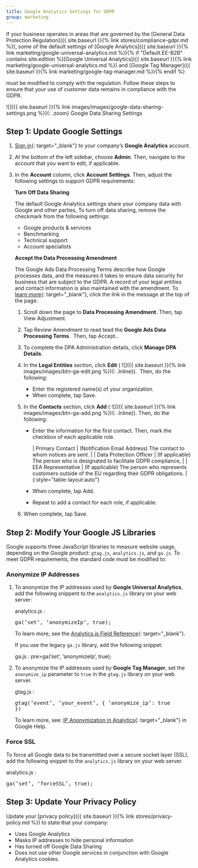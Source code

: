 ```yaml
---
title: Google Analytics Settings for GDPR
group: marketing
---
```


If your business operates in areas that are governed by the [General Data Protection Regulation]({{ site.baseurl }}{% link stores/compliance-gdpr.md %}), some of the default settings of <!--{% if "Default.CE Only" contains site.edition %}-->[Google Analytics]({{ site.baseurl }}{% link marketing/google-universal-analytics.md %})<!--{% endif %}-->{% if "Default.EE-B2B" contains site.edition %}[Google Universal Analytics]({{ site.baseurl }}{% link marketing/google-universal-analytics.md %}) and [Google Tag Manager]({{ site.baseurl }}{% link marketing/google-tag-manager.md %}){% endif %}

 must be modified to comply with the regulation. Follow these steps to ensure that your use of customer data remains in compliance with the GDPR.

![]({{ site.baseurl }}{% link images/images/google-data-sharing-settings.png %}){: .zoom}
Google Data Sharing Settings

## Step 1: Update Google Settings

1. [Sign in][1]{: target="_blank"} to your company’s **Google Analytics** account.

1. At the bottom of the left sidebar, choose **Admin**. Then, navigate to the account that you want to edit, if applicable.

1. In the **Account** column, click **Account Settings**. Then, adjust the following settings to support GDPR requirements:

    **Turn Off Data Sharing**

    The default Google Analytics settings share your company data with Google and other parties, To turn off data sharing, remove the checkmark from the following settings:

    * Google products &amp; services
    * Benchmarking
    * Technical support
    * Account specialists

    **Accept the Data Processing Amendment**

    The Google Ads Data Processing Terms describe how Google processes data, and the measures it takes to ensure data security for business that are subject to the GDPR. A record of your legal entities and contact information is also maintained with the amendment. To [learn more][2]{: target="_blank"}, click the link in the message at the top of the page.

    1. Scroll down the page to **Data Processing Amendment**. Then, tap <span class="btn">View Adjustment</span>.

    1. Tap <span class="btn">Review Amendment</span> to read tead the **Google Ads Data Processing Terms**.  Then, tap <span class="btn">Accept</span>..

   1. To complete the DPA Administration details, click **Manage DPA Details**.

   2. In the **Legal Entities** section, click **Edit** ( ![]({{ site.baseurl }}{% link images/images/btn-ga-edit.png %}){: .Inline}).  Then, do the following:

        * Enter the registered name(s) of your organization.
        * When complete, tap <span class="btn">Save</span>.

    1. In the **Contacts** section, click **Add** ( ![]({{ site.baseurl }}{% link images/images/btn-ga-add.png %}){: .Inline}). Then, do the following:

         * Enter the information for the first contact. Then, mark the checkbox of each applicable role.

            | Primary Contact | (Notification Email Address) The contact to whom notices are sent. |
            | Data Protection Officer | (If applicable) The person who is designated to facilitate GDPR compliance, |
            | EEA Representative | (If applicable) The person who represents customers outside of the EU regarding their GDPR obligations. |
            {:style="table-layout:auto"}

         * When complete, tap <span class="btn">Add</span>.

         * Repeat to add a contact for each role, if applicable.

    1. When complete, tap <span class="btn">Save</span>.

## Step 2: Modify Your Google JS Libraries

Google supports three JavaScript libraries to measure website usage, depending on the Google product: `gtag.js`, `analytics.js`, and `ga.js`. To meet GDPR requirements, the standard code must be modified to:

### Anonymize IP Addresses

1. To anonymize the IP addresses used by **Google Universal Analytics**, add the following snippent to the `analytics.js` library on your web server:

    analytics.js
    : <pre>ga(’set’, ‘anonymizeIp’, true);</pre>

    To learn more, see the [Analytics.js Field Reference][3]{: target="_blank"}.

    If you use the legacy `ga.js` library, add the following snippet:

    ga.js
    : pre>ga(’set’, ‘anonymizeIp’, true);</pre>

1. To anonymize the IP addresses used by **Google Tag Manager**, set the `anonymize_ip` parameter to `true` in the `gtag.js` library on your web server.

    gtag.js
    : <pre>gtag(’event’, ’your_event’, { ‘anonymize_ip’: true })</pre>

    To learn more, see: [IP Anonymization in Analytics][4]{: target="_blank"} in Google Help.

### Force SSL

To force all Google data to be transmitted over a secure socket layer (SSL), add the following snippet to the `analytics.js` library on your web server.

analytics.js
: <pre>ga(’set’, ‘forceSSL’, true);</pre>

## Step 3: Update Your Privacy Policy

Update your [privacy policy]({{ site.baseurl }}{% link stores/privacy-policy.md %}) to state that your company:

* Uses Google Analytics
* Masks IP addresses to hide personal information
* Has turned off Google Data Sharing
* Does not use other Google services in conjunction with Google Analytics cookies.

[1]: https://www.google.com/analytics/
[2]: https://support.google.com/analytics/answer/3379636
[3]: https://developers.google.com/analytics/devguides/collection/analyticsjs/field-reference
[4]: https://support.google.com/analytics/answer/2763052
